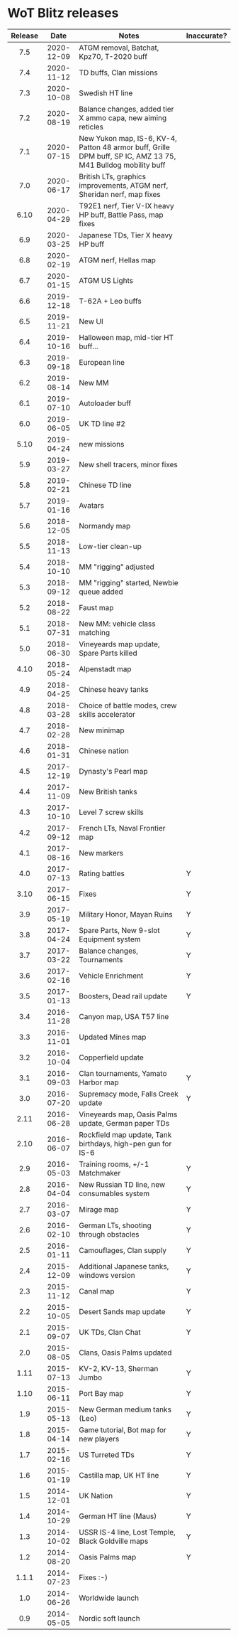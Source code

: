 # WoT Blitz releases 

| Release | Date     | Notes       | Inaccurate? |
|:-------:|:--------:|-------------|-----|
| 7.5 | 2020-12-09 | ATGM removal, Batchat, Kpz70, T-2020 buff |  |
| 7.4 | 2020-11-12 | TD buffs, Clan missions |  |
| 7.3 | 2020-10-08 | Swedish HT line |  |
| 7.2 | 2020-08-19 | Balance changes, added tier X ammo capa, new aiming reticles |  |
| 7.1 | 2020-07-15 | New Yukon map, IS-6, KV-4, Patton 48 armor buff, Grille DPM buff, SP IC, AMZ 13 75, M41 Bulldog mobility buff  |  |
| 7.0 | 2020-06-17 | British LTs, graphics improvements, ATGM nerf, Sheridan nerf, map fixes |  |
| 6.10 | 2020-04-29 | T92E1 nerf, Tier V-IX heavy HP buff, Battle Pass, map fixes |  |
| 6.9 | 2020-03-25 | Japanese TDs, Tier X heavy HP buff |  |
| 6.8 | 2020-02-19 | ATGM nerf, Hellas map |  |
| 6.7 | 2020-01-15 | ATGM US Lights |  | 
| 6.6 | 2019-12-18 | T-62A + Leo buffs |  | 
| 6.5 | 2019-11-21 | New UI |  | 
| 6.4 | 2019-10-16 | Halloween map, mid-tier HT buff... |  | 
| 6.3 | 2019-09-18 | European line |  | 
| 6.2 | 2019-08-14 | New MM |  | 
| 6.1 | 2019-07-10 | Autoloader buff |  | 
| 6.0 | 2019-06-05 | UK TD line #2 |   | 
| 5.10 | 2019-04-24 | new missions |   | 
| 5.9 | 2019-03-27 | New shell tracers, minor fixes |  | 
| 5.8 | 2019-02-21 | Chinese TD line |  | 
| 5.7 | 2019-01-16 | Avatars |  | 
| 5.6 | 2018-12-05 | Normandy map |   | 
| 5.5 | 2018-11-13 | Low-tier clean-up |  | 
| 5.4 | 2018-10-10 | MM "rigging" adjusted |   | 
| 5.3 | 2018-09-12 | MM "rigging" started, Newbie queue added |   | 
| 5.2 | 2018-08-22 | Faust map |  | 
| 5.1 | 2018-07-31 | New MM: vehicle class matching |   | 
| 5.0 | 2018-06-30 | Vineyeards map update, Spare Parts killed |   | 
| 4.10 | 2018-05-24 | Alpenstadt map |   | 
| 4.9 | 2018-04-25 | Chinese heavy tanks |  | 
| 4.8 | 2018-03-28 | Choice of battle modes, crew skills accelerator |   | 
| 4.7 | 2018-02-28 | New minimap |   | 
| 4.6 | 2018-01-31 | Chinese nation |   | 
| 4.5 | 2017-12-19 | Dynasty's Pearl map |  | 
| 4.4 | 2017-11-09 | New British tanks |   | 
| 4.3 | 2017-10-10 | Level 7 screw skills |   | 
| 4.2 | 2017-09-12 | French LTs, Naval Frontier map |   | 
| 4.1 | 2017-08-16 | New markers |   | 
| 4.0 | 2017-07-13 | Rating battles |  Y | 
| 3.10 | 2017-06-15 | Fixes | Y | 
| 3.9 | 2017-05-19 | Military Honor, Mayan Ruins | Y | 
| 3.8 | 2017-04-24 | Spare Parts, New 9-slot Equipment system | Y |
| 3.7 | 2017-03-22 | Balance changes, Tournaments | Y |
| 3.6 | 2017-02-16 | Vehicle Enrichment | Y |
| 3.5 | 2017-01-13 | Boosters, Dead rail update | Y |
| 3.4 | 2016-11-28 | Canyon map, USA T57 line |  |
| 3.3 | 2016-11-01 | Updated Mines map |  |
| 3.2 | 2016-10-04 | Copperfield update |  |
| 3.1 | 2016-09-03 | Clan tournaments, Yamato Harbor map | Y |
| 3.0 | 2016-07-20 | Supremacy mode, Falls Creek update | Y |
| 2.11 | 2016-06-28 | Vineyeards map, Oasis Palms update, German paper TDs | |
| 2.10 | 2016-06-07 | Rockfield map update, Tank birthdays, high-pen gun for IS-6 |  |
| 2.9 | 2016-05-03 | Training rooms, +/-1 Matchmaker | Y |
| 2.8 | 2016-04-04 | New Russian TD line, new consumables system | Y |
| 2.7 | 2016-03-07 | Mirage map | Y |
| 2.6 | 2016-02-10 | German LTs, shooting through obstacles | Y |
| 2.5 | 2016-01-11 | Camouflages, Clan supply | Y |
| 2.4 | 2015-12-09 | Additional Japanese tanks, windows version | Y |
| 2.3 | 2015-11-12 | Canal map | Y |
| 2.2 | 2015-10-05 | Desert Sands map update | Y |
| 2.1 | 2015-09-07 | UK TDs, Clan Chat | Y |
| 2.0 | 2015-08-05 | Clans, Oasis Palms updated | |
| 1.11 | 2015-07-13 | KV-2, KV-13, Sherman Jumbo | Y |
| 1.10 | 2015-06-11 | Port Bay map | Y |
| 1.9 | 2015-05-13 | New German medium tanks (Leo) | Y |
| 1.8 | 2015-04-14 | Game tutorial, Bot map for new players  | Y |
| 1.7 | 2015-02-16 | US Turreted TDs | Y |
| 1.6 | 2015-01-19 | Castilla map, UK HT line | Y |
| 1.5 | 2014-12-01 | UK Nation | Y |
| 1.4 | 2014-10-29 | German HT line (Maus) | Y |
| 1.3 | 2014-10-02 | USSR IS-4 line, Lost Temple, Black Goldville maps | Y |
| 1.2 | 2014-08-20 | Oasis Palms map | Y |
| 1.1.1 | 2014-07-23 | Fixes :-) |  |
| 1.0 | 2014-06-26 | Worldwide launch |  | 
| 0.9 | 2014-05-05 | Nordic soft launch |   |
